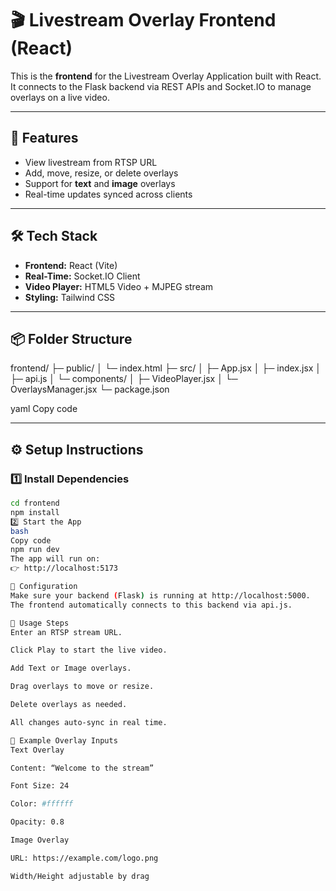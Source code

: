 # 🎬 Livestream Overlay Frontend (React)

This is the **frontend** for the Livestream Overlay Application built with React.  
It connects to the Flask backend via REST APIs and Socket.IO to manage overlays on a live video.

---

## 🚀 Features
- View livestream from RTSP URL
- Add, move, resize, or delete overlays
- Support for **text** and **image** overlays
- Real-time updates synced across clients

---

## 🛠 Tech Stack
- **Frontend:** React (Vite)
- **Real-Time:** Socket.IO Client
- **Video Player:** HTML5 Video + MJPEG stream
- **Styling:** Tailwind CSS

---

## 📦 Folder Structure
frontend/
├─ public/
│ └─ index.html
├─ src/
│ ├─ App.jsx
│ ├─ index.jsx
│ ├─ api.js
│ └─ components/
│ ├─ VideoPlayer.jsx
│ └─ OverlaysManager.jsx
└─ package.json

yaml
Copy code

---

## ⚙️ Setup Instructions

### 1️⃣ Install Dependencies
```bash
cd frontend
npm install
2️⃣ Start the App
bash
Copy code
npm run dev
The app will run on:
👉 http://localhost:5173

🧩 Configuration
Make sure your backend (Flask) is running at http://localhost:5000.
The frontend automatically connects to this backend via api.js.

🧠 Usage Steps
Enter an RTSP stream URL.

Click Play to start the live video.

Add Text or Image overlays.

Drag overlays to move or resize.

Delete overlays as needed.

All changes auto-sync in real time.

🧠 Example Overlay Inputs
Text Overlay

Content: “Welcome to the stream”

Font Size: 24

Color: #ffffff

Opacity: 0.8

Image Overlay

URL: https://example.com/logo.png

Width/Height adjustable by drag








